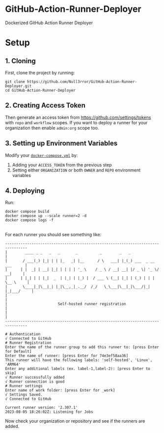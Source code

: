 # GitHub-Action-Runner-Deployer
Dockerized GitHub Action Runner Deployer

# Setup
## 1. Cloning
First, clone the project by running:
```
git clone https://github.com/Null3rror/GitHub-Action-Runner-Deployer.git
cd GitHub-Action-Runner-Deployer
```
## 2. Creating Access Token
Then generate an access token from https://github.com/settings/tokens with `repo` and `workflow` scopes. If you want to deploy a runner for your organization then enable `admin:org` scope too.
## 3. Setting up Environment Variables
Modify your [`docker-compose.yml`](https://github.com/Null3rror/GitHub-Action-Runner-Deployer/blob/master/docker-compose.yml) by: 
  1. Adding your `ACCESS_TOKEN` from the previous step
  2. Setting either `ORGANIZATION` or both `OWNER` and `REPO` environment variables
## 4. Deploying
Run: 
```
docker compose build
docker compose up --scale runner=2 -d
docker compose logs -f
```
<br>For each runner you should see something like:<br>
```
--------------------------------------------------------------------------------
|        ____ _ _   _   _       _          _        _   _                      |
|       / ___(_) |_| | | |_   _| |__      / \   ___| |_(_) ___  _ __  ___      |
|      | |  _| | __| |_| | | | | '_ \    / _ \ / __| __| |/ _ \| '_ \/ __|     |
|      | |_| | | |_|  _  | |_| | |_) |  / ___ \ (__| |_| | (_) | | | \__ \     |
|       \____|_|\__|_| |_|\__,_|_.__/  /_/   \_\___|\__|_|\___/|_| |_|___/     |
|                                                                              |
|                       Self-hosted runner registration                        |
|                                                                              |
--------------------------------------------------------------------------------

# Authentication
√ Connected to GitHub
# Runner Registration
Enter the name of the runner group to add this runner to: [press Enter for Default]
Enter the name of runner: [press Enter for 74e3ef58aa36]
This runner will have the following labels: 'self-hosted', 'Linux', 'ARM64'
Enter any additional labels (ex. label-1,label-2): [press Enter to skip]
√ Runner successfully added
√ Runner connection is good
# Runner settings
Enter name of work folder: [press Enter for _work]
√ Settings Saved.
√ Connected to GitHub

Current runner version: '2.307.1'
2023-08-05 18:26:02Z: Listening for Jobs
```

Now check your organization or repository and see if the runners are added.
